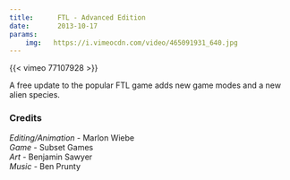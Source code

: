 ```yaml
---
title:      FTL - Advanced Edition
date:       2013-10-17
params:
    img:   https://i.vimeocdn.com/video/465091931_640.jpg
---
```


{{< vimeo 77107928 >}}

A free update to the popular FTL game adds new game modes and a new alien species.

### Credits
_Editing/Animation_ - Marlon Wiebe  
_Game_ - Subset Games  
_Art_ - Benjamin Sawyer  
_Music_ - Ben Prunty  
